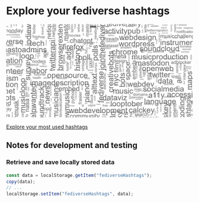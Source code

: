 # Explore your fediverse hashtags

![A wordcloud showing hashtags I've used in the past, including: fediverse, music, mastodon, socialmedia, poll, bots, newmusic, dataviz, and a lot more.](images/preview.png)

[Explore your most used hashtags](https://data.stefanbohacek.dev/projects/fediverse-hashtags)


## Notes for development and testing

### Retrieve and save locally stored data

```js
const data = localStorage.getItem("fediverseHashtags");
copy(data);
// ...
localStorage.setItem("fediverseHashtags", data);
```